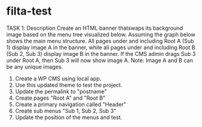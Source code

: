 # filta-test
TASK 1:
Description
Create an HTML banner thatswaps its background image based on the menu tree visualized below.
Assuming the graph below shows the main menu structure. All pages under and including Root A
(Sub 1) display image A in the banner, while all pages under and including Root B (Sub 2, Sub 3)
display image B in the banner. If the CMS admin drags Sub 3 under Root A, then Sub 3 will now show
image A. Note: Image A and B can be any unique images.

1. Create a WP CMS using local app.
2. Use this updated theme to test the project.
3. Update the permalink to "postname"
4. Create pages "Root A" and "Root B"
5. Create a primary navigation called "Header"
6. Create sub menus "Sub 1, Sub 2, Sub 3"
7. Update the position of the menus and test.
